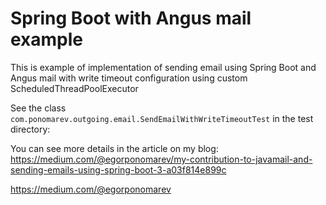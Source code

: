 # Spring Boot with Angus mail example

This is example of implementation of sending email using Spring Boot and Angus mail 
with write timeout configuration using custom ScheduledThreadPoolExecutor

See the class `com.ponomarev.outgoing.email.SendEmailWithWriteTimeoutTest` in the test directory: 

You can see more details in the article on my blog: https://medium.com/@egorponomarev/my-contribution-to-javamail-and-sending-emails-using-spring-boot-3-a03f814e899c

https://medium.com/@egorponomarev

